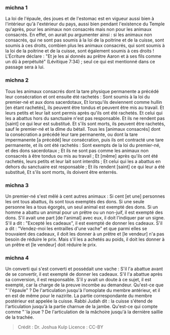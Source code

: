 
### michna 1
La loi de l'épaule, des joues et de l'estomac est en vigueur aussi bien à l'intérieur qu'à l'extérieur du pays, aussi bien pendant l'existence du Temple qu'après, pour les animaux non consacrés mais non pour les animaux consacrés. En effet, on aurait pu argumenter ainsi : si les animaux non consacrés, qui ne sont pas soumis à la loi de la poitrine et de la cuisse, sont soumis à ces droits, combien plus les animaux consacrés, qui sont soumis à la loi de la poitrine et de la cuisse, sont également soumis à ces droits ! L'Écriture déclare : "Et je les ai donnés au prêtre Aaron et à ses fils comme un dû à perpétuité" (Lévitique 7:34) ; seul ce qui est mentionné dans ce passage sera à lui.

### michna 2
Tous les animaux consacrés dont la tare physique permanente a précédé leur consécration et ont ensuite été rachetés : Sont soumis à la loi du premier-né et aux dons sacerdotaux, Et lorsqu'ils deviennent comme hullin [en étant rachetés], ils peuvent être tondus et peuvent être mis au travail. Et leurs petits et leur lait sont permis après qu'ils ont été rachetés. Et celui qui les a abattus hors du sanctuaire n'est pas responsable. Et ils ne rendent pas [saint] ce qui leur est substitué. Et s'ils sont morts, ils peuvent être rachetés, sauf le premier-né et la dîme du bétail. Tous les [animaux consacrés] dont la consécration a précédé leur tare permanente, ou dont la tare impermanente [a précédé] leur consécration, puis ils ont contracté une tare permanente, et ils ont été rachetés : Sont exempts de la loi du premier-né, et des dons sacerdotaux ; Et ils ne sont pas comme les animaux non consacrés à être tondus ou mis au travail ; Et [même] après qu'ils ont été rachetés, leurs petits et leur lait sont interdits ; Et celui qui les a abattus en dehors du sanctuaire est responsable ; Et ils rendent [saint] ce qui leur a été substitué, Et s'ils sont morts, ils doivent être enterrés.

### michna 3
Un premier-né s'est mêlé à cent autres animaux : Si cent [et une] personnes les ont tous abattus, ils sont tous exemptés des dons. Si une seule personne les a tous égorgés, un seul animal est exempté des dons. Si un homme a abattu un animal pour un prêtre ou un non-juif, il est exempté des dons. S'il avait une part [de l'animal] avec eux, il doit l'indiquer par un signe. S'il a dit : "Excepté les cadeaux", il est exempté de donner les cadeaux. S'il a dit : "Vendez-moi les entrailles d'une vache" et que parmi elles se trouvaient des cadeaux, il doit les donner à un prêtre et [le vendeur] n'a pas besoin de réduire le prix. Mais s'il les a achetés au poids, il doit les donner à un prêtre et [le vendeur] doit réduire le prix.

### michna 4
Un converti qui s'est converti et possédait une vache : S'il l'a abattue avant de se convertir, il est exempté de donner les cadeaux. S'il l'a abattue après sa conversion, il est responsable. S'il y avait un doute à ce sujet, il est exempté, car la charge de la preuve incombe au demandeur. Qu'est-ce que "˜l'épaule" ? De l'articulation jusqu'à l'omoplate du membre antérieur, et il en est de même pour le nazirite. La partie correspondante du membre postérieur est appelée la cuisse. Rabbi Judah dit : la cuisse s'étend de l'articulation jusqu'à la partie charnue de la jambe. Qu'est-ce qui compte comme "˜la joue ? De l'articulation de la mâchoire jusqu'à la dernière saillie de la trachée.

>Crédit : Dr. Joshua Kulp
>Licence : CC-BY